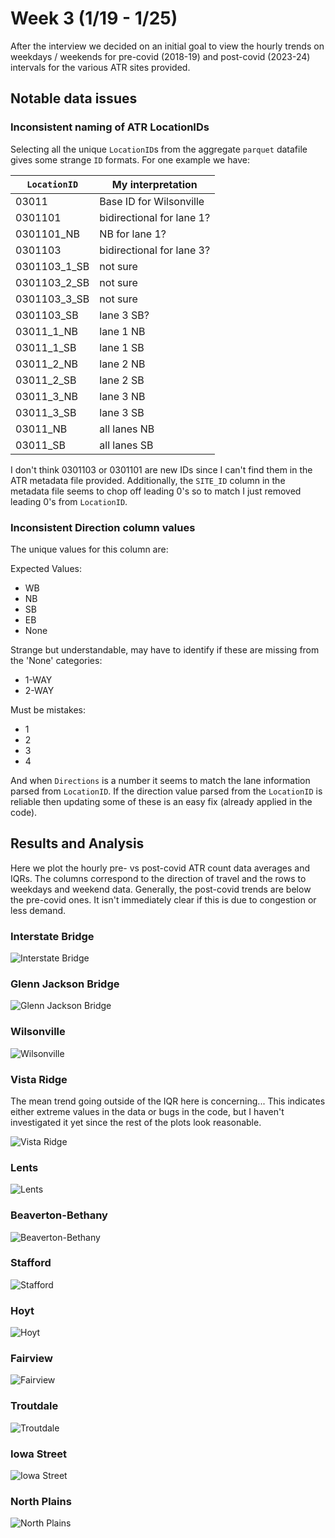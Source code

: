 # Week 3 (1/19 - 1/25)

After the interview we decided on an initial goal to view the hourly trends on weekdays / weekends for pre-covid (2018-19) and post-covid (2023-24) intervals for the various ATR sites provided.

## Notable data issues

### Inconsistent naming of ATR LocationIDs

Selecting all the unique `LocationID`s from the aggregate `parquet` datafile gives some strange `ID` formats. For one example we have:

| `LocationID`      | My interpretation                           |
| ------------      | -----------------                           |
| 03011             | Base ID for Wilsonville                     |
| 0301101           | bidirectional for lane 1?                   |
| 0301101_NB        | NB for lane 1?                              |
| 0301103           | bidirectional for lane 3?                   |
| 0301103_1_SB      | not sure                                    |
| 0301103_2_SB      | not sure                                    |
| 0301103_3_SB      | not sure                                    |
| 0301103_SB        | lane 3 SB?                                  |
| 03011_1_NB        | lane 1 NB                                   |
| 03011_1_SB        | lane 1 SB                                   |
| 03011_2_NB        | lane 2 NB                                   |
| 03011_2_SB        | lane 2 SB                                   |
| 03011_3_NB        | lane 3 NB                                   |
| 03011_3_SB        | lane 3 SB                                   |
| 03011_NB          | all lanes NB                                |
| 03011_SB          | all lanes SB                                |

I don't think 0301103 or 0301101 are new IDs since I can't find them in the ATR metadata file provided. Additionally, the `SITE_ID` column in the metadata file seems to chop off leading 0's so to match I just removed leading 0's from `LocationID`.

### Inconsistent Direction column values

The unique values for this column are:

Expected Values:
- WB
- NB
- SB
- EB
- None

Strange but understandable, may have to identify if these are missing from the 'None' categories:
- 1-WAY
- 2-WAY

Must be mistakes:
- 1
- 2
- 3
- 4

And when `Directions` is a number it seems to match the lane information parsed from `LocationID`. If the direction value parsed from the `LocationID` is reliable then updating some of these is an easy fix (already applied in the code).

## Results and Analysis

Here we plot the hourly pre- vs post-covid ATR count data averages and IQRs. The columns correspond to the direction of travel and the rows to weekdays and weekend data. Generally, the post-covid trends are below the pre-covid ones. It isn't immediately clear if this is due to congestion or less demand.

### Interstate Bridge
![Interstate Bridge](../plots/26004_Interstate_Bridge_NB_SB.png)

### Glenn Jackson Bridge
![Glenn Jackson Bridge](../plots/26024_Glenn_Jackson_Bridge_NB_SB.png)

### Wilsonville
![Wilsonville](../plots/03011_Wilsonville_NB_SB.png)

### Vista Ridge

The mean trend going outside of the IQR here is concerning... This indicates either extreme values in the data or bugs in the code, but I haven't investigated it yet since the rest of the plots look reasonable.

![Vista Ridge](../plots/26002_Vista_Ridge_Tunne_EB_WB.png)

### Lents
![Lents](../plots/26022_Lents_NB_SB.png)

### Beaverton-Bethany
![Beaverton-Bethany](../plots/34010_Beaverton-Bethany_EB_WB.png)

### Stafford
![Stafford](../plots/03016_Stafford_NB_SB.png)

### Hoyt
![Hoyt](../plots/26014_Hoyt_EB_WB.png)

### Fairview
![Fairview](../plots/26028_Fairview_EB_WB.png)

### Troutdale
![Troutdale](../plots/26001_Troutdale_EB_WB.png)

### Iowa Street
![Iowa Street](../plots/26016_Iowa_Street_NB_SB.png)

### North Plains
![North Plains](../plots/34007_North_Plains_EB_WB.png)

